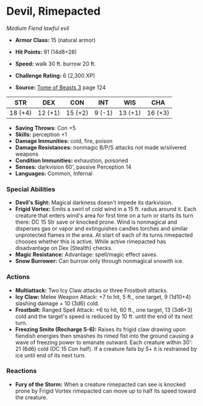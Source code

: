 # Devil, Rimepacted

*Medium* *Fiend* *lawful evil*

- **Armor Class:** 15 (natural armor)
- **Hit Points:** 91 (14d8+28)
- **Speed:** walk 30 ft. burrow 20 ft.

- **Challenge Rating:** 6 (2,300 XP)
- **Source:** [Tome of Beasts 3](https://koboldpress.com/kpstore/product/tome-of-beasts-3-for-5th-edition/) page 124

| STR | DEX | CON | INT | WIS | CHA |
| --- | --- | --- | --- | --- | --- |
| 18 (+4) | 12 (+1) | 15 (+2) | 9 (-1) | 13 (+1) | 16 (+3) |

- **Saving Throws**: Con +5
- **Skills:** perception +1
- **Damage Immunities:** cold, fire, poison
- **Damage Resistances:** nonmagic B/P/S attacks not made w/silvered weapons
- **Condition Immunities:** exhaustion, poisoned
- **Senses:** darkvision 60', passive Perception 14
- **Languages:** Common, Infernal

### Special Abilities

- **Devil's Sight:** Magical darkness doesn't impede its darkvision.
- **Frigid Vortex:** Emits a swirl of cold wind in a 15 ft. radius around it. Each creature that enters wind's area for first time on a turn or starts its turn there: DC 15 Str save or knocked prone. Wind is nonmagical and disperses gas or vapor and extinguishes candles torches and similar unprotected flames in the area. At start of each of its turns rimepacted chooses whether this is active. While active rimepacted has disadvantage on Dex (Stealth) checks.
- **Magic Resistance:** Advantage: spell/magic effect saves.
- **Snow Burrower:** Can burrow only through nonmagical snowith ice.

### Actions

- **Multiattack:** Two Icy Claw attacks or three Frostbolt attacks.
- **Icy Claw:** Melee Weapon Attack: +7 to hit, 5 ft., one target, 9 (1d10+4) slashing damage + 10 (3d6) cold.
- **Frostbolt:** Ranged Spell Attack: +6 to hit, 60 ft., one target, 13 (3d6+3) cold and the target's speed is reduced by 10 ft. until the end of its next turn.
- **Freezing Smite (Recharge 5-6):** Raises its frigid claw drawing upon fiendish energies then smashes its rimed fist into the ground causing a wave of freezing power to emanate outward. Each creature within 30': 21 (6d6) cold (DC 15 Con half). If a creature fails by 5+ it is restrained by ice until end of its next turn.

### Reactions

- **Fury of the Storm:** When a creature rimepacted can see is knocked prone by Frigid Vortex rimepacted can move up to half its speed toward the creature.


